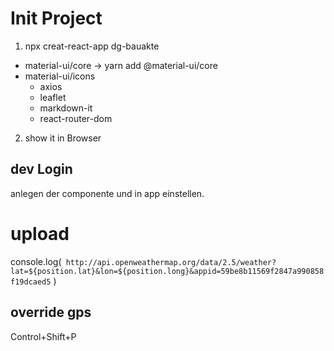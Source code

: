 # Init Project

1. npx creat-react-app dg-bauakte
 
 - material-ui/core -> yarn add @material-ui/core   
 - material-ui/icons 
    - axios  
    - leaflet  
    - markdown-it 
    - react-router-dom
    
2. show it in Browser

## dev Login

anlegen der componente und in app einstellen.

# upload

 console.log(`
 http://api.openweathermap.org/data/2.5/weather?lat=${position.lat}&lon=${position.long}&appid=59be8b11569f2847a990858f19dcaed5`
 )

## override gps 

Control+Shift+P 